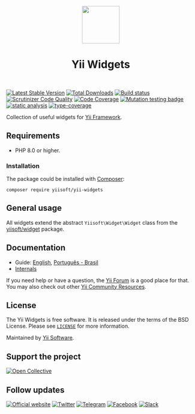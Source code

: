 <p align="center">
    <a href="https://github.com/yiisoft" target="_blank">
        <img src="https://yiisoft.github.io/docs/images/yii_logo.svg" height="100px">
    </a>
    <h1 align="center">Yii Widgets</h1>
    <br>
</p>

[![Latest Stable Version](https://poser.pugx.org/yiisoft/yii-widgets/v/stable.png)](https://packagist.org/packages/yiisoft/yii-widgets)
[![Total Downloads](https://poser.pugx.org/yiisoft/yii-widgets/downloads.png)](https://packagist.org/packages/yiisoft/yii-widgets)
[![Build status](https://github.com/yiisoft/yii-widgets/workflows/build/badge.svg)](https://github.com/yiisoft/yii-widgets/actions?query=workflow%3Abuild)
[![Scrutinizer Code Quality](https://scrutinizer-ci.com/g/yiisoft/yii-widgets/badges/quality-score.png?b=master)](https://scrutinizer-ci.com/g/yiisoft/yii-widgets/?branch=master)
[![Code Coverage](https://codecov.io/gh/yiisoft/yii-widgets/branch/master/graph/badge.svg?token=eHIV156bku)](https://codecov.io/gh/yiisoft/yii-widgets)
[![Mutation testing badge](https://img.shields.io/endpoint?style=flat&url=https%3A%2F%2Fbadge-api.stryker-mutator.io%2Fgithub.com%2Fyiisoft%2Fyii-widgets%2Fmaster)](https://dashboard.stryker-mutator.io/reports/github.com/yiisoft/yii-widgets/master)
[![static analysis](https://github.com/yiisoft/yii-widgets/workflows/static%20analysis/badge.svg)](https://github.com/yiisoft/yii-widgets/actions?query=workflow%3A%22static+analysis%22)
[![type-coverage](https://shepherd.dev/github/yiisoft/yii-widgets/coverage.svg)](https://shepherd.dev/github/yiisoft/yii-widgets)

Collection of useful widgets for [Yii Framework](https://www.yiiframework.com/).

## Requirements

- PHP 8.0 or higher.

### Installation

The package could be installed with [Composer](https://getcomposer.org):

```shell
composer require yiisoft/yii-widgets
```

## General usage

All widgets extend the abstract `Yiisoft\Widget\Widget` class from the
[yiisoft/widget](https://github.com/yiisoft/widget) package.

## Documentation

- Guide: [English](docs/guide/en/README.md), [Português - Brasil](docs/guide/pt-BR/README.md)
- [Internals](docs/internals.md)

If you need help or have a question, the [Yii Forum](https://forum.yiiframework.com/c/yii-3-0/63) is a good place for that.
You may also check out other [Yii Community Resources](https://www.yiiframework.com/community).

## License

The Yii Widgets is free software. It is released under the terms of the BSD License.
Please see [`LICENSE`](./LICENSE.md) for more information.

Maintained by [Yii Software](https://www.yiiframework.com/).

## Support the project

[![Open Collective](https://img.shields.io/badge/Open%20Collective-sponsor-7eadf1?logo=open%20collective&logoColor=7eadf1&labelColor=555555)](https://opencollective.com/yiisoft)

## Follow updates

[![Official website](https://img.shields.io/badge/Powered_by-Yii_Framework-green.svg?style=flat)](https://www.yiiframework.com/)
[![Twitter](https://img.shields.io/badge/twitter-follow-1DA1F2?logo=twitter&logoColor=1DA1F2&labelColor=555555?style=flat)](https://twitter.com/yiiframework)
[![Telegram](https://img.shields.io/badge/telegram-join-1DA1F2?style=flat&logo=telegram)](https://t.me/yii3en)
[![Facebook](https://img.shields.io/badge/facebook-join-1DA1F2?style=flat&logo=facebook&logoColor=ffffff)](https://www.facebook.com/groups/yiitalk)
[![Slack](https://img.shields.io/badge/slack-join-1DA1F2?style=flat&logo=slack)](https://yiiframework.com/go/slack)
